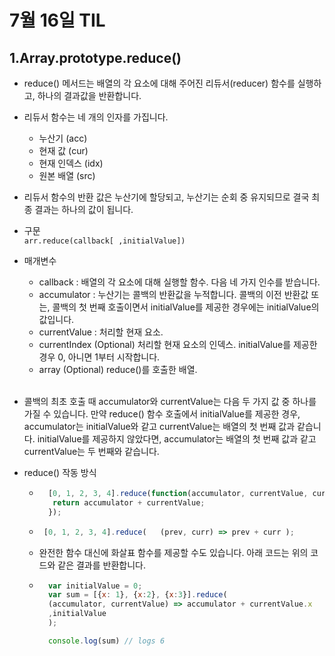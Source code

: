 # 7월 16일 TIL

## 1.Array.prototype.reduce()
- reduce() 메서드는 배열의 각 요소에 대해 주어진 리듀서(reducer) 함수를 실행하고, 하나의 결과값을 반환합니다.
- 리듀서 함수는 네 개의 인자를 가집니다.

    - 누산기 (acc)<br />
    - 현재 값 (cur)<br />
    - 현재 인덱스 (idx)<br />
    - 원본 배열 (src)

- 리듀서 함수의 반환 값은 누산기에 할당되고, 누산기는 순회 중 유지되므로 결국 최종 결과는 하나의 값이 됩니다.

- 구문<br />
```arr.reduce(callback[ ,initialValue])```
- 매개변수
    - callback :
배열의 각 요소에 대해 실행할 함수. 다음 네 가지 인수를 받습니다.
    - accumulator :
누산기는 콜백의 반환값을 누적합니다. 콜백의 이전 반환값 또는, 콜백의 첫 번째 호출이면서 initialValue를 제공한 경우에는 initialValue의 값입니다.
    - currentValue :
처리할 현재 요소.
    - currentIndex (Optional)
처리할 현재 요소의 인덱스. initialValue를 제공한 경우 0, 아니면 1부터 시작합니다.
    - array (Optional)
reduce()를 호출한 배열.<br /><br/>

- 콜백의 최초 호출 때 accumulator와 currentValue는 다음 두 가지 값 중 하나를 가질 수 있습니다. 만약 reduce() 함수 호출에서 initialValue를 제공한 경우, accumulator는 initialValue와 같고 currentValue는 배열의 첫 번째 값과 같습니다. initialValue를 제공하지 않았다면, accumulator는 배열의 첫 번째 값과 같고 currentValue는 두 번째와 같습니다.
- reduce() 작동  방식
    - ```javascript
        [0, 1, 2, 3, 4].reduce(function(accumulator, currentValue, currentIndex, array) {
         return accumulator + currentValue;
        });
        ```

    -  ```javascript
        [0, 1, 2, 3, 4].reduce(   (prev, curr) => prev + curr );
        ```
    - 완전한 함수 대신에 화살표 함수를 제공할 수도 있습니다. 아래 코드는 위의 코드와 같은 결과를 반환합니다.
    - ```javascript
        var initialValue = 0;
        var sum = [{x: 1}, {x:2}, {x:3}].reduce(
        (accumulator, currentValue) => accumulator + currentValue.x
        ,initialValue
        );

        console.log(sum) // logs 6
        ```
  

